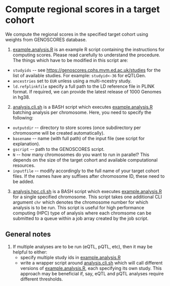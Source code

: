 # Compute regional scores in a target cohort

We compute the regional scores in the specified target cohort using weights from GENOSCORES database.

1. [example.analysis.R](example.analysis.R) is an example R script containing the instructions for computing scores. Please read carefully to understand the procedure. The things which have to be modified in this script are:
  - `studyids` -- see https://genoscores.cphs.mvm.ed.ac.uk/studies for the list of available studies. For example: `studyid<-36` for eQTLGen.
  - `ancestries` set to `EUR` unless using a multi-ncestry study. 
  - `ld.refplinkfile` specify a full path to the LD reference file in PLINK format. If required, we can provide the latest release of 1000 Genomes in hg38.
2. [analysis.cli.sh](analysis.cli.sh) is a BASH script which executes  [example.analysis.R](example.analysis.R) batching analysis per chromosome. Here, you need to specify the following:
  - `outputdir` -- directory to store scores (once subdirectory per chromosome will be created automatically).
  - `basename` -- name (with full path) of the input file (see script for explanation).
  - `gscript` -- path to the GENOSCORES script.
  - `N` -- how many chromosomes do you want to run in parallel? This depends on the size of the target cohort and available computational resources.
  - `inputfile` -- modify accordingly to the full name of your target cohort files. If the names have any suffixes after chromosome ID, these need to be added.
3. [analysis.hpc.cli.sh](analysis.hpc.cli.sh) is a BASH script which executes [example.analysis.R](example.analysis.R) for a single specified chromosome. This script takes one additional CLI argument `chr` which denotes the chromosome number for which analysis is to be run. This script is useful for high performance computing (HPC) type of analysis where each chromsome can be submitted to a queue within a job array created by the job script.

## General notes

1. If multiple analyses are to be run (eQTL, pQTL, etc), then it may be helpful to either:
   - specify multiple study ids in [example.analysis.R](example.analysis.R)
   - write a wrapper script around [analysis.cli.sh](analysis.cli.sh) which will call different versions of [example.analysis.R](example.analysis.R), each specifying its own study. This approach may be beneficial if, say, eQTL and pQTL analyses require different thresholds.
